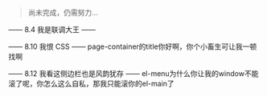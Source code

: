 > 尚未完成，仍需努力…

—— 8.4 我是联调大王 ——
  

—— 8.10 我恨 CSS ——
page-container的title你好啊，你个小畜生可让我一顿找啊


—— 8.12 我看这侧边栏也是风韵犹存 ——
el-menu为什么你让我的window不能滚了呢，你怎么这么自私，那我只能滚你的el-main了
